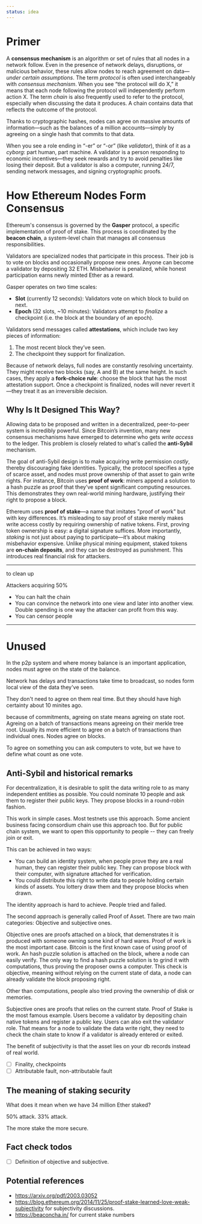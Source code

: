 ```yaml
---
status: idea
---
```


# Primer

A **consensus mechanism** is an algorithm or set of rules that all nodes in a network follow. Even in the presence of network delays, disruptions, or malicious behavior, these rules allow nodes to reach agreement on data—*under certain assumptions*. The term *protocol* is often used interchangeably with *consensus mechanism*. When you see “the protocol will do X,” it means that each node following the protocol will independently perform action X. The term *chain* is also frequently used to refer to the protocol, especially when discussing the data it produces. A chain contains data that reflects the outcome of the protocol.

Thanks to cryptographic hashes, nodes can agree on massive amounts of information—such as the balances of a million accounts—simply by agreeing on a single hash that commits to that data.

When you see a role ending in “-er” or “-or” (like *validator*), think of it as a *cyborg*: part human, part machine. A validator is a person responding to economic incentives—they seek rewards and try to avoid penalties like losing their deposit. But a validator is also a computer, running 24/7, sending network messages, and signing cryptographic proofs.

# How Ethereum Nodes Form Consensus

Ethereum's consensus is governed by the **Gasper** protocol, a specific implementation of proof of stake. This process is coordinated by the **beacon chain**, a system-level chain that manages all consensus responsibilities.

Validators are specialized nodes that participate in this process. Their job is to vote on blocks and occasionally propose new ones. Anyone can become a validator by depositing 32 ETH. Misbehavior is penalized, while honest participation earns newly minted Ether as a reward.

Gasper operates on two time scales:

* **Slot** (currently 12 seconds): Validators vote on which block to build on next.
* **Epoch** (32 slots, \~10 minutes): Validators attempt to *finalize* a checkpoint (i.e. the block at the boundary of an epoch).

Validators send messages called **attestations**, which include two key pieces of information:

1. The most recent block they’ve seen.
2. The checkpoint they support for finalization.

Because of network delays, full nodes are constantly resolving uncertainty. They might receive two blocks (say, A and B) at the same height. In such cases, they apply a **fork-choice rule**: choose the block that has the most attestation support. Once a checkpoint is finalized, nodes will never revert it—they treat it as an irreversible decision.

## Why Is It Designed This Way?

Allowing data to be proposed and written in a decentralized, peer-to-peer system is incredibly powerful. Since Bitcoin’s invention, many new consensus mechanisms have emerged to determine who gets *write access* to the ledger. This problem is closely related to what's called the **anti-Sybil** mechanism.

The goal of anti-Sybil design is to make acquiring write permission *costly*, thereby discouraging fake identities. Typically, the protocol specifies a type of scarce asset, and nodes must prove ownership of that asset to gain write rights. For instance, Bitcoin uses **proof of work**: miners append a solution to a hash puzzle as proof that they’ve spent significant computing resources. This demonstrates they own real-world mining hardware, justifying their right to propose a block.

Ethereum uses **proof of stake**—a name that imitates "proof of work" but with key differences. It’s misleading to say proof of stake merely makes write access costly by requiring ownership of native tokens. First, proving token ownership is easy: a digital signature suffices. More importantly, *staking* is not just about paying to participate—it’s about making misbehavior expensive. Unlike physical mining equipment, staked tokens are **on-chain deposits**, and they can be destroyed as punishment. This introduces real financial risk for attackers.

---
to clean up 


Attackers acquiring 50% 

- You can halt the chain
- You can convince the network into one view and later into another view. Double spending is one way the attacker can profit from this way.
- You can censor people

------

# Unused



In the p2p system and where money balance is an important application, nodes must agree on the state of the balance. 

Network has delays and transactions take time to broadcast, so nodes form local view of the data they've seen.

They don't need to agree on them real time. But they should have high certainty about 10 minites ago.

because of commitments, agreing on state means agreing on state root. Agreing on a batch of transactions means agreeing on their merkle tree root. Usually its more efficient to agree on a batch of transactions than individual ones. Nodes agree on blocks.

To agree on something you can ask computers to vote, but we have to define what count as one vote. 

## Anti-Sybil and historical remarks

For decentralization, it is desirable to split the data writing role to as many independent entities as possible. You could nominate 10 people and ask them to register their public keys. They propose blocks in a round-robin fashion.

This work in simple cases. Most testnets use this approach. Some ancient business facing consordium chain use this approach too. But for public chain system, we want to open this opportunity to people -- they can freely join or exit.

This can be achieved in two ways:

- You can build an identity system, when people prove they are a real human, they can register their public key. They can propose block with their computer, with signature attached for verification.
- You could distribute this right to write data to people holding certain kinds of assets. You lottery draw them and they propose blocks when drawn.

The identity approach is hard to achieve. People tried and failed.

The second approach is generally called Proof of Asset. There are two main categories: Objective and subjective ones.

Objective ones are proofs attached on a block, that demenstrates it is produced with someone owning some kind of hard wares. Proof of work is the most important case. Bitcoin is the first known case of using proof of work. An hash puzzle solution is attached on the block, where a node can easily verify. The only way to find a hash puzzle solution is to grind it with computations, thus proving the proposer owns a computer. This check is objective, meaning without relying on the current state of data, a node can already validate the block proposing right.

Other than computations, people also tried proving the ownership of disk or memories.

Subjective ones are proofs that relies on the current state. Proof of Stake is the most famous example. Users become a validator by depositing chain native tokens and register a public key. Users can also exit the validator role. That means for a node to validate the data write right, they need to check the chain state to know if a validator is already entered or exited.

The benefit of subjectivity is that the asset lies on your db records instead of real world. 

- [ ] Finality, checkpoints
- [ ] Attributable fault, non-attributable fault

## The meaning of staking security

What does it mean when we have 34 million Ether staked?

50% attack. 33% attack.

The more stake the more secure.




## Fact check todos

- [ ] Definition of objective and subjective. 


## Potential references

- https://arxiv.org/pdf/2003.03052
- https://blog.ethereum.org/2014/11/25/proof-stake-learned-love-weak-subjectivity for subjectivity discussions.
- https://beaconcha.in/ for current stake numbers
